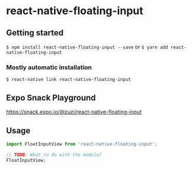 
# react-native-floating-input

## Getting started

`$ npm install react-native-floating-input --save`
or
`$ yarn add react-native-floating-input`


### Mostly automatic installation

`$ react-native link react-native-floating-input`

## Expo Snack Playground

https://snack.expo.io/@zuzi/react-native-floating-input

## Usage
```javascript
import FloatInputView from 'react-native-floating-input';

// TODO: What to do with the module?
FloatInputView;
```
  